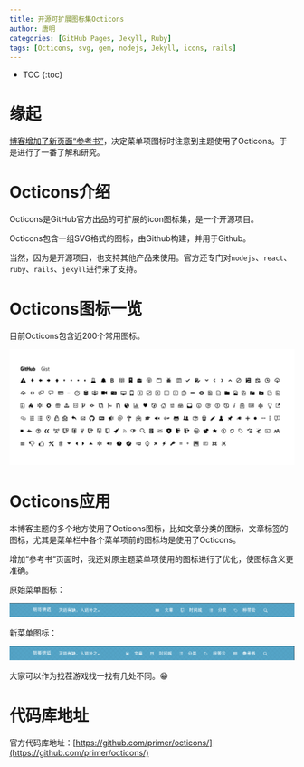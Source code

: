 ```yaml
---
title: 开源可扩展图标集Octicons
author: 唐明
categories: [GitHub Pages, Jekyll, Ruby]
tags: [Octicons, svg, gem, nodejs, Jekyll, icons, rails]
---
```

* TOC
{:toc}

# 缘起

[博客增加了新页面“参考书”](//2020/02/07/blog-add-new-page)，决定菜单项图标时注意到主题使用了Octicons。于是进行了一番了解和研究。

<!--以上为摘要内容-->

# Octicons介绍

Octicons是GitHub官方出品的可扩展的icon图标集，是一个开源项目。

Octicons包含一组SVG格式的图标，由Github构建，并用于Github。

当然，因为是开源项目，也支持其他产品来使用。官方还专门对`nodejs`、`react`、`ruby`、`rails`、`jekyll`进行来了支持。

# Octicons图标一览

目前Octicons包含近200个常用图标。

![Octicons图标一览](/static/img/2020/02/08/octicons.png)

# Octicons应用

本博客主题的多个地方使用了Octicons图标，比如文章分类的图标，文章标签的图标，尤其是菜单栏中各个菜单项前的图标均是使用了Octicons。

增加“参考书”页面时，我还对原主题菜单项使用的图标进行了优化，使图标含义更准确。

原始菜单图标：

![原始菜单图标](/static/img/2020/02/08/menu_icon_old.png)

新菜单图标：

![新菜单图标](/static/img/2020/02/08/menu_icon_new.png)

大家可以作为找茬游戏找一找有几处不同。😁

# 代码库地址

官方代码库地址：[https://github.com/primer/octicons/](https://github.com/primer/octicons/)
